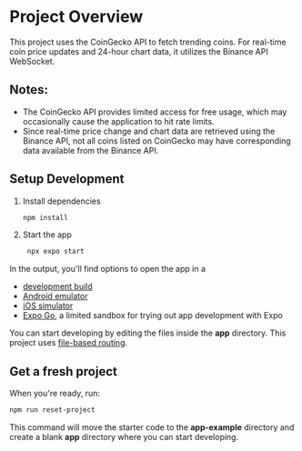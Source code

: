 # Project Overview
This project uses the CoinGecko API to fetch trending coins. For real-time coin price updates and 24-hour chart data, it utilizes the Binance API WebSocket.

## Notes:
- The CoinGecko API provides limited access for free usage, which may occasionally cause the application to hit rate limits.
- Since real-time price change and chart data are retrieved using the Binance API, not all coins listed on CoinGecko may have corresponding data available from the Binance API.

## Setup Development

1. Install dependencies

   ```bash
   npm install
   ```

2. Start the app

   ```bash
    npx expo start
   ```

In the output, you'll find options to open the app in a

- [development build](https://docs.expo.dev/develop/development-builds/introduction/)
- [Android emulator](https://docs.expo.dev/workflow/android-studio-emulator/)
- [iOS simulator](https://docs.expo.dev/workflow/ios-simulator/)
- [Expo Go](https://expo.dev/go), a limited sandbox for trying out app development with Expo

You can start developing by editing the files inside the **app** directory. This project uses [file-based routing](https://docs.expo.dev/router/introduction).

## Get a fresh project

When you're ready, run:

```bash
npm run reset-project
```

This command will move the starter code to the **app-example** directory and create a blank **app** directory where you can start developing.
